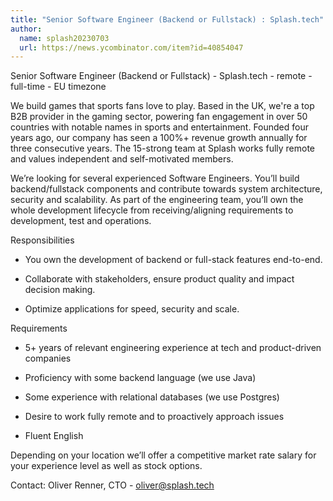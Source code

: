 ```yaml
---
title: "Senior Software Engineer (Backend or Fullstack) : Splash.tech"
author:
  name: splash20230703
  url: https://news.ycombinator.com/item?id=40854047
---
```

Senior Software Engineer (Backend or Fullstack) - Splash.tech - remote - full-time - EU timezone

We build games that sports fans love to play. Based in the UK, we&#x27;re a top B2B provider in the gaming sector, powering fan engagement in over 50 countries with notable names in sports and entertainment. Founded four years ago, our company has seen a 100%+ revenue growth annually for three consecutive years. The 15-strong team at Splash works fully remote and values independent and self-motivated members.

We’re looking for several experienced Software Engineers. You’ll build backend&#x2F;fullstack components and contribute towards system architecture, security and scalability. As part of the engineering team, you’ll own the whole development lifecycle from receiving&#x2F;aligning requirements to development, test and operations.

Responsibilities
 - You own the development of backend or full-stack features end-to-end.

- Collaborate with stakeholders, ensure product quality and impact decision making.

- Optimize applications for speed, security and scale.

Requirements
 - 5+ years of relevant engineering experience at tech and product-driven companies

- Proficiency with some backend language (we use Java)

- Some experience with relational databases (we use Postgres)

- Desire to work fully remote and to proactively approach issues

- Fluent English

Depending on your location we’ll offer a competitive market rate salary for your experience level as well as stock options.

Contact: Oliver Renner, CTO - oliver@splash.tech
